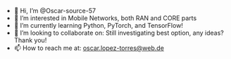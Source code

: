 - 👋 Hi, I’m @Oscar-source-57
- 👀 I’m interested in Mobile Networks, both RAN and CORE parts
- 🌱 I’m currently learning Python, PyTorch, and TensorFlow!
- 💞️ I’m looking to collaborate on: Still investigating best option, any ideas? Thank you!
- 📫 How to reach me at: oscar.lopez-torres@web.de

<!---
Oscar-source-57/Oscar-source-57 is a ✨ special ✨ repository because its `README.md` (this file) appears on your GitHub profile.
You can click the Preview link to take a look at your changes.
--->
